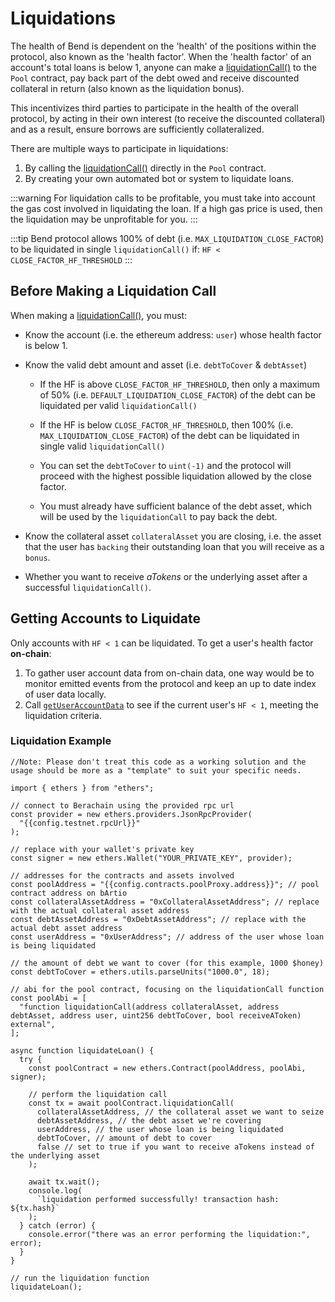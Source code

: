 <script setup>
  import config from '@berachain/config/constants.json';
</script>

# Liquidations

The health of Bend is dependent on the 'health' of the positions within the protocol, also known as the 'health factor'. When the 'health factor' of an account's total loans is below 1, anyone can make a [liquidationCall()](/developers/contracts/pool#liquidationcall) to the `Pool` contract, pay back part of the debt owed and receive discounted collateral in return (also known as the liquidation bonus).

This incentivizes third parties to participate in the health of the overall protocol, by acting in their own interest (to receive the discounted collateral) and as a result, ensure borrows are sufficiently collateralized.

There are multiple ways to participate in liquidations:

1. By calling the [liquidationCall()](/developers/contracts/pool#liquidationcall) directly in the `Pool` contract.
2. By creating your own automated bot or system to liquidate loans.

:::warning
For liquidation calls to be profitable, you must take into account the gas cost involved in liquidating the loan. If a high gas price is used, then the liquidation may be unprofitable for you.
:::

:::tip
Bend protocol allows 100% of debt (i.e. `MAX_LIQUIDATION_CLOSE_FACTOR`) to be liquidated in single `liquidationCall()` if: `HF < CLOSE_FACTOR_HF_THRESHOLD`
:::

## Before Making a Liquidation Call

When making a [liquidationCall()](/developers/contracts/pool#liquidationcall), you must:

- Know the account (i.e. the ethereum address: `user`) whose health factor is below 1.

- Know the valid debt amount and asset (i.e. `debtToCover` & `debtAsset`)

  - If the HF is above `CLOSE_FACTOR_HF_THRESHOLD`, then only a maximum of 50% (i.e. `DEFAULT_LIQUIDATION_CLOSE_FACTOR`) of the debt can be liquidated per valid `liquidationCall()`

  - If the HF is below `CLOSE_FACTOR_HF_THRESHOLD`, then 100% (i.e. `MAX_LIQUIDATION_CLOSE_FACTOR`) of the debt can be liquidated in single valid `liquidationCall()`

  - You can set the `debtToCover` to `uint(-1)` and the protocol will proceed with the highest possible liquidation allowed by the close factor.

  - You must already have sufficient balance of the debt asset, which will be used by the `liquidationCall` to pay back the debt.

- Know the collateral asset `collateralAsset` you are closing, i.e. the asset that the user has `backing` their outstanding loan that you will receive as a `bonus`.

- Whether you want to receive _aTokens_ or the underlying asset after a successful `liquidationCall()`.

## Getting Accounts to Liquidate

Only accounts with `HF < 1` can be liquidated. To get a user's health factor **on-chain**:

1. To gather user account data from on-chain data, one way would be to monitor emitted events from the protocol and keep an up to date index of user data locally.
2. Call [`getUserAccountData`](/developers/contracts/pool#getuseraccountdata) to see if the current user's `HF < 1`, meeting the liquidation criteria.

### Liquidation Example

```typescript-vue
//Note: Please don't treat this code as a working solution and the usage should be more as a "template" to suit your specific needs.

import { ethers } from "ethers";

// connect to Berachain using the provided rpc url
const provider = new ethers.providers.JsonRpcProvider(
  "{{config.testnet.rpcUrl}}"
);

// replace with your wallet's private key
const signer = new ethers.Wallet("YOUR_PRIVATE_KEY", provider);

// addresses for the contracts and assets involved
const poolAddress = "{{config.contracts.poolProxy.address}}"; // pool contract address on bArtio
const collateralAssetAddress = "0xCollateralAssetAddress"; // replace with the actual collateral asset address
const debtAssetAddress = "0xDebtAssetAddress"; // replace with the actual debt asset address
const userAddress = "0xUserAddress"; // address of the user whose loan is being liquidated

// the amount of debt we want to cover (for this example, 1000 $honey)
const debtToCover = ethers.utils.parseUnits("1000.0", 18);

// abi for the pool contract, focusing on the liquidationCall function
const poolAbi = [
  "function liquidationCall(address collateralAsset, address debtAsset, address user, uint256 debtToCover, bool receiveAToken) external",
];

async function liquidateLoan() {
  try {
    const poolContract = new ethers.Contract(poolAddress, poolAbi, signer);

    // perform the liquidation call
    const tx = await poolContract.liquidationCall(
      collateralAssetAddress, // the collateral asset we want to seize
      debtAssetAddress, // the debt asset we're covering
      userAddress, // the user whose loan is being liquidated
      debtToCover, // amount of debt to cover
      false // set to true if you want to receive aTokens instead of the underlying asset
    );

    await tx.wait();
    console.log(
      `liquidation performed successfully! transaction hash: ${tx.hash}`
    );
  } catch (error) {
    console.error("there was an error performing the liquidation:", error);
  }
}

// run the liquidation function
liquidateLoan();
```
